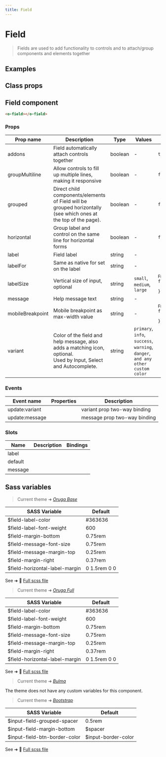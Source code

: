 ```yaml
---
title: Field
---
```


# Field

<div class="vp-doc">

> Fields are used to add functionality to controls and to attach/group components and elements together

<Carbon />
</div>

<div class="vp-example">

## Examples

<example-field />

</div>
<div class="vp-example">

## Class props

<inspector-field-viewer />

</div>

<div class="vp-doc">

## Field component

```html
<o-field></o-field>
```

### Props

| Prop name        | Description                                                                                                           | Type    | Values                                                                          | Default                                                                                                                                                     |
| ---------------- | --------------------------------------------------------------------------------------------------------------------- | ------- | ------------------------------------------------------------------------------- | ----------------------------------------------------------------------------------------------------------------------------------------------------------- |
| addons           | Field automatically attach controls together                                                                          | boolean | -                                                                               | <code style='white-space: nowrap; padding: 0;'>true</code>                                                                                                  |
| groupMultiline   | Allow controls to fill up multiple lines, making it responsive                                                        | boolean | -                                                                               | <code style='white-space: nowrap; padding: 0;'>false</code>                                                                                                 |
| grouped          | Direct child components/elements of Field will be grouped horizontally<br/>(see which ones at the top of the page).   | boolean | -                                                                               | <code style='white-space: nowrap; padding: 0;'>false</code>                                                                                                 |
| horizontal       | Group label and control on the same line for horizontal forms                                                         | boolean | -                                                                               | <code style='white-space: nowrap; padding: 0;'>false</code>                                                                                                 |
| label            | Field label                                                                                                           | string  | -                                                                               |                                                                                                                                                             |
| labelFor         | Same as native for set on the label                                                                                   | string  | -                                                                               |                                                                                                                                                             |
| labelSize        | Vertical size of input, optional                                                                                      | string  | `small`, `medium`, `large`                                                      | <div><small>From <b>config</b>:</small></div><code style='white-space: nowrap; padding: 0;'>field: {<br>&nbsp;&nbsp;labelsize: undefined<br>}</code>        |
| message          | Help message text                                                                                                     | string  | -                                                                               |                                                                                                                                                             |
| mobileBreakpoint | Mobile breakpoint as max-width value                                                                                  | string  | -                                                                               | <div><small>From <b>config</b>:</small></div><code style='white-space: nowrap; padding: 0;'>field: {<br>&nbsp;&nbsp;mobileBreakpoint: undefined<br>}</code> |
| variant          | Color of the field and help message, also adds a matching icon, optional.<br/>Used by Input, Select and Autocomplete. | string  | `primary`, `info`, `success`, `warning`, `danger`, `and any other custom color` |                                                                                                                                                             |

### Events

| Event name     | Properties | Description                  |
| -------------- | ---------- | ---------------------------- |
| update:variant |            | variant prop two-way binding |
| update:message |            | message prop two-way binding |

### Slots

| Name    | Description | Bindings |
| ------- | ----------- | -------- |
| label   |             |          |
| default |             |          |
| message |             |          |

</div>

<div class="vp-doc">

## Sass variables

<div class="theme-orugabase">

> Current theme ➜ _[Oruga Base](https://github.com/oruga-ui/theme-oruga)_

| SASS Variable                  | Default      |
| ------------------------------ | ------------ |
| $field-label-color             | #363636      |
| $field-label-font-weight       | 600          |
| $field-margin-bottom           | 0.75rem      |
| $field-message-font-size       | 0.75rem      |
| $field-message-margin-top      | 0.25rem      |
| $field-margin-right            | 0.37rem      |
| $field-horizontal-label-margin | 0 1.5rem 0 0 |

See ➜ 📄 [Full scss file](https://github.com/oruga-ui/theme-oruga/tree/main/src/assets/scss/components/_field.scss)

</div><div class="theme-orugafull">

> Current theme ➜ _[Oruga Full](https://github.com/oruga-ui/theme-oruga)_

| SASS Variable                  | Default      |
| ------------------------------ | ------------ |
| $field-label-color             | #363636      |
| $field-label-font-weight       | 600          |
| $field-margin-bottom           | 0.75rem      |
| $field-message-font-size       | 0.75rem      |
| $field-message-margin-top      | 0.25rem      |
| $field-margin-right            | 0.37rem      |
| $field-horizontal-label-margin | 0 1.5rem 0 0 |

See ➜ 📄 [Full scss file](https://github.com/oruga-ui/theme-oruga/tree/main/src/assets/scss/components/_field.scss)

</div><div class="theme-bulma">

> Current theme ➜ _[Bulma](https://github.com/oruga-ui/theme-bulma)_

<p>The theme does not have any custom variables for this component.</p>
</div><div class="theme-bootstrap">

> Current theme ➜ _[Bootstrap](https://github.com/oruga-ui/theme-bootstrap)_

| SASS Variable                 | Default             |
| ----------------------------- | ------------------- |
| $input-field-grouped-spacer   | 0.5rem              |
| $input-field-margin-bottom    | $spacer             |
| $input-field-btn-border-color | $input-border-color |

See ➜ 📄 [Full scss file](https://github.com/oruga-ui/theme-bootstrap/tree/main/src/assets/scss/components/_field.scss)

</div>

</div>
